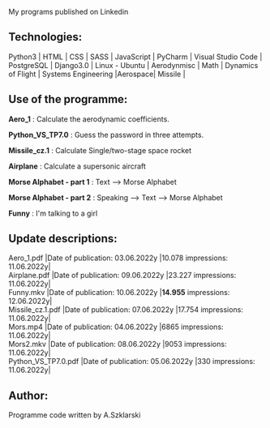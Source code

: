 <p> My programs published on Linkedin </p>

## Technologies:
<p>Python3 | HTML | CSS | SASS | JavaScript | PyCharm | Visual Studio Code | PostgreSQL | Django3.0 | Linux - Ubuntu |
   Aerodynmisc | Math | Dynamics of Flight | Systems Engineering |Aerospace| Missile |</p>

## Use of the programme:
<p><strong>Aero_1</strong>			: Calculate the aerodynamic coefficients.</p>
<p><strong>Python_VS_TP7.0</strong>		: Guess the password in three attempts. </p>
<p><strong>Missile_cz.1</strong>		: Calculate Single/two-stage space rocket</p>
<p><strong>Airplane</strong>			: Calculate a supersonic aircraft</p>
<p><strong>Morse Alphabet - part 1</strong>	: Text --> Morse Alphabet</p>
<p><strong>Morse Alphabet - part 2</strong>	: Speaking --> Text --> Morse Alphabet</p>
<p><strong>Funny</strong>			: I'm talking to a girl</p>


## Update descriptions:
Aero_1.pdf		|Date of publication: 03.06.2022y |10.078 impressions: 11.06.2022y|<br>
Airplane.pdf		|Date of publication: 09.06.2022y |23.227 impressions: 11.06.2022y|<br>
Funny.mkv		|Date of publication: 10.06.2022y |<strong>14.955</strong> impressions: 12.06.2022y|<br>
Missile_cz.1.pdf	|Date of publication: 07.06.2022y |17.754 impressions: 11.06.2022y|<br>
Mors.mp4		|Date of publication: 04.06.2022y |6865   impressions: 11.06.2022y|<br>
Mors2.mkv		|Date of publication: 08.06.2022y |9053   impressions: 11.06.2022y|<br>
Python_VS_TP7.0.pdf	|Date of publication: 05.06.2022y |330    impressions: 11.06.2022y|<br>


## Author:
Programme code written by A.Szklarski  
